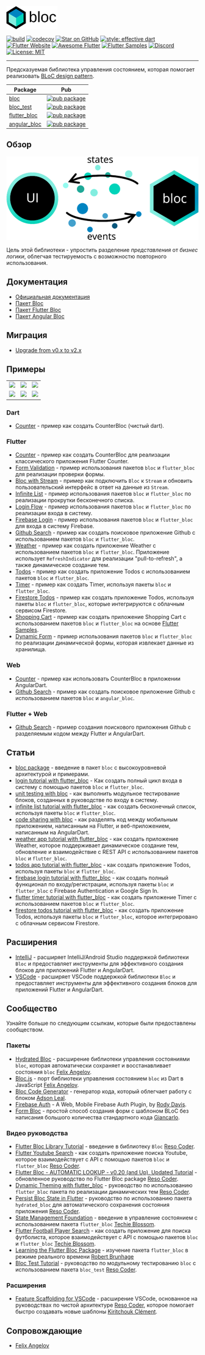 <img src="https://raw.githubusercontent.com/felangel/bloc/master/docs/assets/bloc_logo_full.png" height="60" alt="Bloc" />

[![build](https://github.com/felangel/bloc/workflows/build/badge.svg)](https://github.com/felangel/bloc/actions)
[![codecov](https://codecov.io/gh/felangel/Bloc/branch/master/graph/badge.svg)](https://codecov.io/gh/felangel/bloc)
[![Star on GitHub](https://img.shields.io/github/stars/felangel/bloc.svg?style=flat&logo=github&colorB=deeppink&label=stars)](https://github.com/felangel/bloc)
[![style: effective dart](https://img.shields.io/badge/style-effective_dart-40c4ff.svg)](https://github.com/tenhobi/effective_dart)
[![Flutter Website](https://img.shields.io/badge/flutter-website-deepskyblue.svg)](https://flutter.dev/docs/development/data-and-backend/state-mgmt/options#bloc--rx)
[![Awesome Flutter](https://img.shields.io/badge/awesome-flutter-blue.svg?longCache=true)](https://github.com/Solido/awesome-flutter#standard)
[![Flutter Samples](https://img.shields.io/badge/flutter-samples-teal.svg?longCache=true)](http://fluttersamples.com)
[![Discord](https://img.shields.io/discord/649708778631200778.svg?logo=discord&color=blue)](https://discord.gg/Hc5KD3g)
[![License: MIT](https://img.shields.io/badge/license-MIT-purple.svg)](https://opensource.org/licenses/MIT)

---

Предсказуемая библиотека управления состоянием, которая помогает реализовать [BLoC design pattern](https://www.didierboelens.com/2018/08/reactive-programming---streams---bloc).

| Package                                                                            | Pub                                                                                                    |
| ---------------------------------------------------------------------------------- | ------------------------------------------------------------------------------------------------------ |
| [bloc](https://github.com/felangel/bloc/tree/master/packages/bloc)                 | [![pub package](https://img.shields.io/pub/v/bloc.svg)](https://pub.dev/packages/bloc)                 |
| [bloc_test](https://github.com/felangel/bloc/tree/master/packages/bloc_test)       | [![pub package](https://img.shields.io/pub/v/bloc_test.svg)](https://pub.dev/packages/bloc_test)       |
| [flutter_bloc](https://github.com/felangel/bloc/tree/master/packages/flutter_bloc) | [![pub package](https://img.shields.io/pub/v/flutter_bloc.svg)](https://pub.dev/packages/flutter_bloc) |
| [angular_bloc](https://github.com/felangel/bloc/tree/master/packages/angular_bloc) | [![pub package](https://img.shields.io/pub/v/angular_bloc.svg)](https://pub.dev/packages/angular_bloc) |

## Обзор

<img src="https://raw.githubusercontent.com/felangel/bloc/master/docs/assets/bloc_architecture.png" alt="Bloc Architecture" />

Цель этой библиотеки - упростить разделение _представления_ от _бизнес логики_, облегчая тестируемость с возможностю повторного использования.

## Документация

- [Официальная документация](https://bloclibrary.dev)
- [Пакет Bloc](https://github.com/felangel/Bloc/tree/master/packages/bloc/README.md)
- [Пакет Flutter Bloc](https://github.com/felangel/Bloc/tree/master/packages/flutter_bloc/README.md)
- [Пакет Angular Bloc](https://github.com/felangel/Bloc/tree/master/packages/angular_bloc/README.md)

## Миграция

- [Upgrade from v0.x to v2.x ](https://dev.to/mhadaily/upgrade-to-bloc-library-v1-0-0-for-flutter-and-angular-dart-2np0)

## Примеры

<div style="text-align: center">
    <table>
        <tr>
            <td style="text-align: center">
                <a href="https://bloclibrary.dev/#/ru/fluttercountertutorial">
                    <img src="https://bloclibrary.dev/assets/gifs/flutter_counter.gif" width="200"/>
                </a>
            </td>            
            <td style="text-align: center">
                <a href="https://bloclibrary.dev/#/ru/flutterinfinitelisttutorial">
                    <img src="https://bloclibrary.dev/assets/gifs/flutter_infinite_list.gif" width="200"/>
                </a>
            </td>
            <td style="text-align: center">
                <a href="https://bloclibrary.dev/#/ru/flutterfirebaselogintutorial">
                    <img src="https://bloclibrary.dev/assets/gifs/flutter_firebase_login.gif" width="200" />
                </a>
            </td>
        </tr>
        <tr>
            <td style="text-align: center">
                <a href="https://bloclibrary.dev/#/ru/flutterangulargithubsearch">
                    <img src="https://bloclibrary.dev/assets/gifs/flutter_github_search.gif" width="200"/>
                </a>
            </td>
            <td style="text-align: center">
                <a href="https://bloclibrary.dev/#/ru/flutterweathertutorial">
                    <img src="https://bloclibrary.dev/assets/gifs/flutter_weather.gif" width="200"/>
                </a>
            </td>
            <td style="text-align: center">
                <a href="https://bloclibrary.dev/#/ru/fluttertodostutorial">
                    <img src="https://bloclibrary.dev/assets/gifs/flutter_todos.gif" width="200"/>
                </a>
            </td>
        </tr>
    </table>
</div>

### Dart

- [Counter](https://github.com/felangel/Bloc/tree/master/packages/bloc/example) - пример как создать CounterBloc (чистый dart).

### Flutter

- [Counter](https://bloclibrary.dev/#/ru/fluttercountertutorial) - пример как создать CounterBloc для реализации классического приложения Flutter Counter.
- [Form Validation](https://github.com/felangel/bloc/tree/master/examples/flutter_form_validation) - пример использования пакетов `bloc` и `flutter_bloc` для реализации проверки формы.
- [Bloc with Stream](https://github.com/felangel/bloc/tree/master/examples/flutter_bloc_with_stream) - пример как подключить `Bloc` к `Stream` и обновить пользовательский интерфейс в ответ на данные из `Stream`.
- [Infinite List](https://bloclibrary.dev/#/ru/flutterinfinitelisttutorial) - пример использования пакетов `bloc` и `flutter_bloc` по реализации прокрутки бесконечного списка.
- [Login Flow](https://bloclibrary.dev/#/ru/flutterlogintutorial) - пример использования пакетов `bloc` и `flutter_bloc` по реализации входа в систему.
- [Firebase Login](https://bloclibrary.dev/#/ru/flutterfirebaselogintutorial) - пример использования пакетов `bloc` и `flutter_bloc` для входа в систему Firebase.
- [Github Search](https://bloclibrary.dev/#/ru/flutterangulargithubsearch) - пример как создать поисковое приложение Github с использованием пакетов `bloc` и `flutter_bloc`.
- [Weather](https://bloclibrary.dev/#/ru/flutterweathertutorial) - пример как создать приложение Weather с использованием пакетов `bloc` и `flutter_bloc`. Приложение использует `RefreshIndicator` для реализации "pull-to-refresh", а также динамическое создание тем.
- [Todos](https://bloclibrary.dev/#/ru/fluttertodostutorial) - пример как создать приложение Todos с использованием пакетов `bloc` и `flutter_bloc`.
- [Timer](https://github.com/felangel/bloc/tree/master/examples/flutter_timer) - пример как создать Timer, используя пакеты `bloc` и `flutter_bloc`.
- [Firestore Todos](https://bloclibrary.dev/#/ru/flutterfirestoretodostutorial) - пример как создать приложение Todos, используя пакеты `bloc` и `flutter_bloc`, которые интегрируются с облачным сервисом Firestore.
- [Shopping Cart](https://github.com/felangel/bloc/tree/master/examples/flutter_shopping_cart) - пример как создать приложение Shopping Cart с использованием пакетов `bloc` и `flutter_bloc` на основе [Flutter Samples](https://github.com/flutter/samples/tree/master/provider_shopper).
- [Dynamic Form](https://github.com/felangel/bloc/tree/master/examples/flutter_dynamic_form) - пример использования пакетов `bloc` и `flutter_bloc` по реализации динамической формы, которая извлекает данные из хранилища.

### Web

- [Counter](https://github.com/felangel/Bloc/tree/master/examples/angular_counter) - пример как использовать CounterBloc в приложении AngularDart.
- [Github Search](https://github.com/felangel/Bloc/tree/master/examples/github_search/angular_github_search) - пример как создать поисковое приложение Github с использованием пакетов `bloc` и `angular_bloc`.

### Flutter + Web

- [Github Search](https://github.com/felangel/Bloc/tree/master/examples/github_search) - пример создания поискового приложения Github с разделяемым кодом между Flutter и AngularDart.

## Статьи

- [bloc package](https://medium.com/flutter-community/flutter-bloc-package-295b53e95c5c) - введение в пакет `bloc` с высокоуровневой архитектурой и примерами.
- [login tutorial with flutter_bloc](https://medium.com/flutter-community/flutter-login-tutorial-with-flutter-bloc-ea606ef701ad) - Как создать полный цикл входа в систему с помощью пакетов `bloc` и `flutter_bloc`.
- [unit testing with bloc](https://medium.com/@felangelov/unit-testing-with-bloc-b94de9655d86) - как выполнить модульное тестирование блоков, созданных в руководстве по входу в систему.
- [infinite list tutorial with flutter_bloc](https://medium.com/flutter-community/flutter-infinite-list-tutorial-with-flutter-bloc-2fc7a272ec67) - как создать бесконечный список, используя пакеты `bloc` и `flutter_bloc`.
- [code sharing with bloc](https://medium.com/flutter-community/code-sharing-with-bloc-b867302c18ef) - как разделять код между мобильным приложением, написанным на Flutter, и веб-приложением, написанным на AngularDart.
- [weather app tutorial with flutter_bloc](https://medium.com/flutter-community/weather-app-with-flutter-bloc-e24a7253340d) - как создать приложение Weather, которое поддерживает динамическое создание тем, обновление и взаимодействие с REST API с использованием пакетов `bloc` и `flutter_bloc`.
- [todos app tutorial with flutter_bloc](https://medium.com/flutter-community/flutter-todos-tutorial-with-flutter-bloc-d9dd833f9df3) - как создать приложение Todos, используя пакеты `bloc` и `flutter_bloc`.
- [firebase login tutorial with flutter_bloc](https://medium.com/flutter-community/firebase-login-with-flutter-bloc-47455e6047b0) - как создать полный функционал по входу/регистрации, используя пакеты `bloc` и `flutter_bloc` с Firebase Authentication и Google Sign In.
- [flutter timer tutorial with flutter_bloc](https://medium.com/flutter-community/flutter-timer-with-flutter-bloc-a464e8332ceb) - как создать приложение Timer с использованием пакетов `bloc` и `flutter_bloc`.
- [firestore todos tutorial with flutter_bloc](https://medium.com/flutter-community/firestore-todos-with-flutter-bloc-7b2d5fadcc80) - как создать приложение Todos, используя пакеты `bloc` и `flutter_bloc`, которое интегрировано с облачным сервисом Firestore.

## Расширения

- [IntelliJ](https://plugins.jetbrains.com/plugin/12129-bloc-code-generator) - расширяет IntelliJ/Android Studio поддержкой библиотеки `Bloc` и предоставляет инструменты для эффективного создания блоков для приложений Flutter и AngularDart.
- [VSCode](https://marketplace.visualstudio.com/items?itemName=FelixAngelov.bloc#overview) - расширяет VSCode поддержкой библиотеки `Bloc` и предоставляет инструменты для эффективного создания блоков для приложений Flutter и AngularDart.

## Сообщество

Узнайте больше по следующим ссылкам, которые были предоставлены сообществом.

### Пакеты

- [Hydrated Bloc](https://pub.dev/packages/hydrated_bloc) - расширение библиотеки управления состояниями `bloc`, которая автоматически сохраняет и восстанавливает состояния `bloc` [Felix Angelov](https://github.com/felangel).
- [Bloc.js](https://github.com/felangel/bloc.js) - порт библиотеки управления состоянием `bloc` из Dart в JavaScript [Felix Angelov](https://github.com/felangel).
- [Bloc Code Generator](https://pub.dev/packages/bloc_code_generator) - генератор кода, который облегчает работу с блоком [Adson Leal](https://github.com/adsonpleal).
- [Firebase Auth](https://pub.dev/packages/fb_auth) - A Web, Mobile Firebase Auth Plugin, by [Rody Davis](https://github.com/AppleEducate).
- [Form Bloc](https://pub.dev/packages/form_bloc) - простой способ создания форм с шаблоном BLoC без написания большого количества стандартного кода [Giancarlo](https://github.com/GiancarloCode).

### Видео руководства

- [Flutter Bloc Library Tutorial](https://www.youtube.com/watch?v=hTExlt1nJZI) - введение в библиотеку `Bloc` [Reso Coder](https://resocoder.com).
- [Flutter Youtube Search](https://www.youtube.com/watch?v=BJY8nuYUM7M) - как создать приложение поиска Youtube, которое взаимодействует с API с помощью пакетов `bloc` и `flutter_bloc` [Reso Coder](https://resocoder.com).
- [Flutter Bloc - AUTOMATIC LOOKUP - v0.20 (and Up), Updated Tutorial](https://www.youtube.com/watch?v=_vOpPuVfmiU) - обновленное руководство по Flutter Bloc package [Reso Coder](https://resocoder.com).
- [Dynamic Theming with flutter_bloc](https://www.youtube.com/watch?v=YYbhkg-W8Mg) - руководство по использованию `flutter_bloc` пакета по реализации динамических тем [Reso Coder](https://resocoder.com).
- [Persist Bloc State in Flutter](https://www.youtube.com/watch?v=vSOpZd_FFEY) - руководство по использованию пакета `hydrated_bloc` для автоматического сохранения состояния приложения [Reso Coder](https://resocoder.com).
- [State Management Foundation](https://www.youtube.com/watch?v=S2KmxzgsTwk&t=731s) - введение в управление состоянием с использованием пакета `flutter_bloc` [Techie Blossom](https://techieblossom.com).
- [Flutter Football Player Search](https://www.youtube.com/watch?v=S2KmxzgsTwk) - как создать приложение для поиска футболиста, которое взаимодействует с API с помощью пакетов `bloc` и `flutter_bloc` [Techie Blossom](https://techieblossom.com).
- [Learning the Flutter Bloc Package](https://www.youtube.com/watch?v=eAiCPl3yk9A&t=1s) - изучение пакета `flutter_bloc` в режиме реального времени [Robert Brunhage](https://www.youtube.com/channel/UCSLIg5O0JiYO1i2nD4RclaQ)
- [Bloc Test Tutorial](https://www.youtube.com/watch?v=S6jFBiiP0Mc) - руководство по модульному тестированию `bloc` с использованием пакета `bloc_test` [Reso Coder](https://resocoder.com).

### Расширения

- [Feature Scaffolding for VSCode](https://marketplace.visualstudio.com/items?itemName=KiritchoukC.flutter-clean-architecture) - расширение VSCode, основанное на руководствах по чистой архитектуре [Reso Coder](https://resocoder.com), которое помогает быстро создавать новые шаблоны [Kiritchouk Clément](https://github.com/KiritchoukC).

## Сопровождающие

- [Felix Angelov](https://github.com/felangel)

